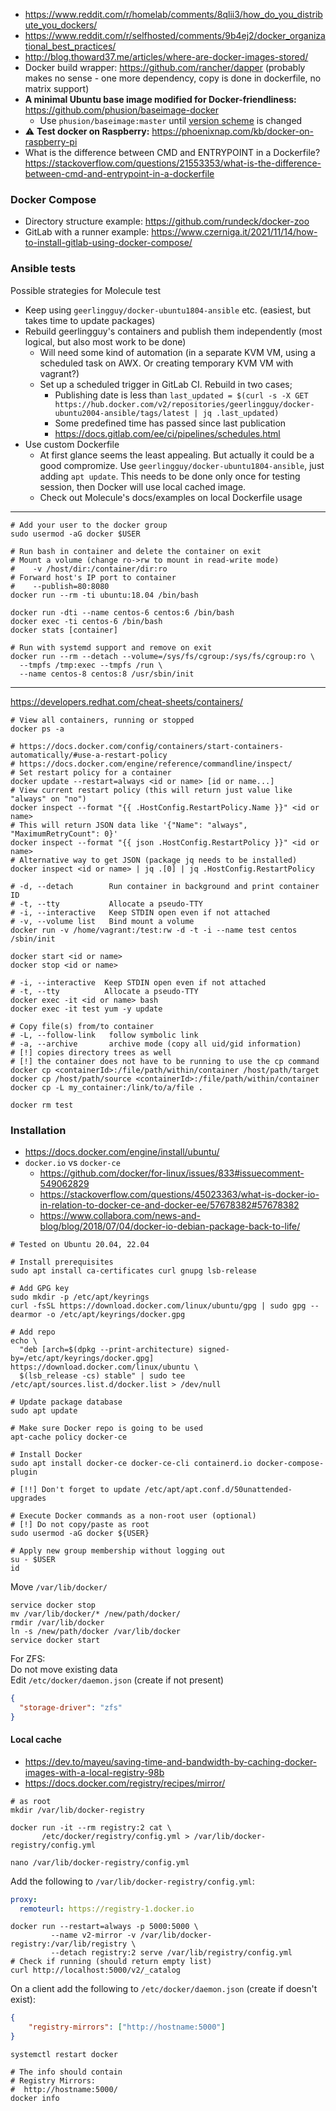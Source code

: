* https://www.reddit.com/r/homelab/comments/8qlii3/how_do_you_distribute_you_dockers/
* https://www.reddit.com/r/selfhosted/comments/9b4ej2/docker_organizational_best_practices/
* http://blog.thoward37.me/articles/where-are-docker-images-stored/
* Docker build wrapper: https://github.com/rancher/dapper (probably makes no sense - one more dependency, copy is done in dockerfile, no matrix support)
* **A minimal Ubuntu base image modified for Docker-friendliness:** https://github.com/phusion/baseimage-docker
    * Use `phusion/baseimage:master` until [version scheme](https://github.com/phusion/baseimage-docker/issues/543) is changed
* :warning: **Test docker on Raspberry:** https://phoenixnap.com/kb/docker-on-raspberry-pi
* What is the difference between CMD and ENTRYPOINT in a Dockerfile? https://stackoverflow.com/questions/21553353/what-is-the-difference-between-cmd-and-entrypoint-in-a-dockerfile

### Docker Compose

* Directory structure example: https://github.com/rundeck/docker-zoo
* GitLab with a runner example: https://www.czerniga.it/2021/11/14/how-to-install-gitlab-using-docker-compose/
    
### Ansible tests
Possible strategies for Molecule test
* Keep using `geerlingguy/docker-ubuntu1804-ansible` etc. (easiest, but takes time to update packages)
* Rebuild geerlingguy's containers and publish them independently (most logical, but also most work to be done)
    * Will need some kind of automation (in a separate KVM VM, using a scheduled task on AWX. Or creating temporary KVM VM with vagrant?)
    * Set up a scheduled trigger in GitLab CI. Rebuild in two cases;
      * Publishing date is less than `last_updated = $(curl -s -X GET https://hub.docker.com/v2/repositories/geerlingguy/docker-ubuntu2004-ansible/tags/latest | jq .last_updated)
`
      * Some predefined time has passed since last publication
      * https://docs.gitlab.com/ee/ci/pipelines/schedules.html
* Use custom Dockerfile
    * At first glance seems the least appealing. But actually it could be a good compromize. Use `geerlingguy/docker-ubuntu1804-ansible`,
      just adding `apt update`. This needs to be done only once for testing session, then Docker will use local cached image.
    * Check out Molecule's docs/examples on local Dockerfile usage

----
```shell
# Add your user to the docker group
sudo usermod -aG docker $USER

# Run bash in container and delete the container on exit
# Mount a volume (change ro->rw to mount in read-write mode)
#    -v /host/dir:/container/dir:ro
# Forward host's IP port to container
#    --publish=80:8080 
docker run --rm -ti ubuntu:18.04 /bin/bash

docker run -dti --name centos-6 centos:6 /bin/bash
docker exec -ti centos-6 /bin/bash
docker stats [container]

# Run with systemd support and remove on exit
docker run --rm --detach --volume=/sys/fs/cgroup:/sys/fs/cgroup:ro \
  --tmpfs /tmp:exec --tmpfs /run \
  --name centos-8 centos:8 /usr/sbin/init
```
----
https://developers.redhat.com/cheat-sheets/containers/

```shell
# View all containers, running or stopped
docker ps -a

# https://docs.docker.com/config/containers/start-containers-automatically/#use-a-restart-policy
# https://docs.docker.com/engine/reference/commandline/inspect/
# Set restart policy for a container
docker update --restart=always <id or name> [id or name...]
# View current restart policy (this will return just value like "always" on "no")
docker inspect --format "{{ .HostConfig.RestartPolicy.Name }}" <id or name>
# This will return JSON data like '{"Name": "always", "MaximumRetryCount": 0}'
docker inspect --format "{{ json .HostConfig.RestartPolicy }}" <id or name>
# Alternative way to get JSON (package jq needs to be installed)
docker inspect <id or name> | jq .[0] | jq .HostConfig.RestartPolicy

# -d, --detach        Run container in background and print container ID
# -t, --tty           Allocate a pseudo-TTY
# -i, --interactive   Keep STDIN open even if not attached
# -v, --volume list   Bind mount a volume
docker run -v /home/vagrant:/test:rw -d -t -i --name test centos /sbin/init

docker start <id or name>
docker stop <id or name>

# -i, --interactive  Keep STDIN open even if not attached
# -t, --tty          Allocate a pseudo-TTY
docker exec -it <id or name> bash
docker exec -it test yum -y update

# Copy file(s) from/to container
# -L, --follow-link   follow symbolic link
# -a, --archive       archive mode (copy all uid/gid information)
# [!] copies directory trees as well
# [!] the container does not have to be running to use the cp command
docker cp <containerId>:/file/path/within/container /host/path/target
docker cp /host/path/source <containerId>:/file/path/within/container
docker cp -L my_container:/link/to/a/file .

docker rm test
```

### Installation
* https://docs.docker.com/engine/install/ubuntu/
* `docker.io` vs `docker-ce`
    * https://github.com/docker/for-linux/issues/833#issuecomment-549062829
    * https://stackoverflow.com/questions/45023363/what-is-docker-io-in-relation-to-docker-ce-and-docker-ee/57678382#57678382
    * https://www.collabora.com/news-and-blog/blog/2018/07/04/docker-io-debian-package-back-to-life/
```shell
# Tested on Ubuntu 20.04, 22.04

# Install prerequisites
sudo apt install ca-certificates curl gnupg lsb-release

# Add GPG key
sudo mkdir -p /etc/apt/keyrings
curl -fsSL https://download.docker.com/linux/ubuntu/gpg | sudo gpg --dearmor -o /etc/apt/keyrings/docker.gpg
 
# Add repo
echo \
  "deb [arch=$(dpkg --print-architecture) signed-by=/etc/apt/keyrings/docker.gpg] https://download.docker.com/linux/ubuntu \
  $(lsb_release -cs) stable" | sudo tee /etc/apt/sources.list.d/docker.list > /dev/null

# Update package database
sudo apt update

# Make sure Docker repo is going to be used
apt-cache policy docker-ce

# Install Docker
sudo apt install docker-ce docker-ce-cli containerd.io docker-compose-plugin

# [!!] Don't forget to update /etc/apt/apt.conf.d/50unattended-upgrades

# Execute Docker commands as a non-root user (optional)
# [!] Do not copy/paste as root
sudo usermod -aG docker ${USER}

# Apply new group membership without logging out
su - $USER
id
```

Move `/var/lib/docker/`
```shell
service docker stop
mv /var/lib/docker/* /new/path/docker/
rmdir /var/lib/docker
ln -s /new/path/docker /var/lib/docker
service docker start
```
For ZFS:<br>
Do not move existing data<br>
Edit `/etc/docker/daemon.json` (create if not present)
```json
{
  "storage-driver": "zfs"
}
```

#### Local cache

* https://dev.to/mayeu/saving-time-and-bandwidth-by-caching-docker-images-with-a-local-registry-98b
* https://docs.docker.com/registry/recipes/mirror/

```shell
# as root
mkdir /var/lib/docker-registry

docker run -it --rm registry:2 cat \
       /etc/docker/registry/config.yml > /var/lib/docker-registry/config.yml
       
nano /var/lib/docker-registry/config.yml
```
Add the following to `/var/lib/docker-registry/config.yml`:
```yaml
proxy:
  remoteurl: https://registry-1.docker.io
```
```shell
docker run --restart=always -p 5000:5000 \
         --name v2-mirror -v /var/lib/docker-registry:/var/lib/registry \
         --detach registry:2 serve /var/lib/registry/config.yml
# Check if running (should return empty list)
curl http://localhost:5000/v2/_catalog
```
On a client add the following to `/etc/docker/daemon.json` (create if doesn't exist):
```json
{
    "registry-mirrors": ["http://hostname:5000"]
}
```

```shell
systemctl restart docker

# The info should contain
# Registry Mirrors:
#  http://hostname:5000/
docker info
```
